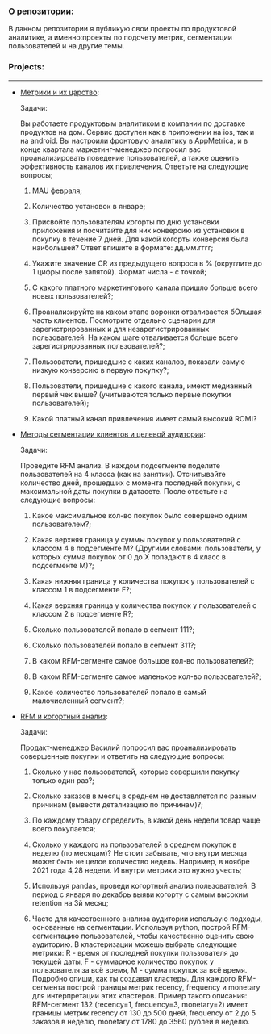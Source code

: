 ### О репозитории:

В данном репозитории я публикую свои проекты по продуктовой аналитике, а именно:проекты по подсчету метрик, сегментации пользователей и на другие темы.


### Projects:
____

- [Метрики и их царство](https://github.com/0n1xx/Product_analysis/blob/main/Product_Metrics/product_metrcis.ipynb):

  Задачи:

  Вы работаете продуктовым аналитиком в компании по доставке продуктов на дом. Сервис доступен как в приложении на ios, так и на android. Вы настроили фронтовую аналитику в AppMetrica, и в конце квартала маркетинг-менеджер попросил вас проанализировать поведение пользователей, а также оценить эффективность каналов их привлечения. Ответьте на следующие вопросы;

  1. MAU февраля;

  2. Количество установок в январе;

  3. Присвойте пользователям когорты по дню установки приложения и посчитайте для них  конверсию из установки в покупку в течение 7 дней. Для какой когорты конверсия была наибольшей? Ответ впишите в формате: дд.мм.гггг;

  4. Укажите значение CR из предыдущего вопроса в % (округлите до 1 цифры после запятой). Формат числа - с точкой;
  5. С какого платного маркетингового канала пришло больше всего новых пользователей?;

  6. Проанализируйте на каком этапе воронки отваливается бОльшая часть клиентов. Посмотрите отдельно сценарии для зарегистрированных и для незарегистрированных пользователей. На каком шаге отваливается больше всего зарегистрированных пользователей?;

  7. Пользователи, пришедшие с каких каналов, показали самую низкую конверсию в первую покупку?;

  8. Пользователи, пришедшие с какого канала, имеют медианный первый чек выше? (учитываются только первые покупки пользователей);

  9. Какой платный канал привлечения имеет самый высокий ROMI?

- [Методы сегментации клиентов и целевой аудитории](https://github.com/0n1xx/Product_analysis/blob/main/RFM_Cohort/rfm_cohort.ipynb):

  Задачи:

  Проведите RFM анализ. В каждом подсегменте поделите пользователей на 4 класса (как на занятии). Отсчитывайте количество дней, прошедших с момента последней покупки, с максимальной даты покупки в датасете. После ответьте на следующие вопросы:

  1. Какое максимальное кол-во покупок было совершено одним пользователем?;

  2. Какая верхняя граница у суммы покупок у пользователей с классом 4 в подсегменте М? (Другими словами: пользователи, у которых сумма покупок от 0 до Х попадают в 4 класс в подсегменте М)?;

  3. Какая нижняя граница у количества покупок у пользователей с классом 1 в подсегменте F?;

  4. Какая верхняя граница у количества покупок у пользователей с классом 2 в подсегменте R?;

  5. Сколько пользователей попало в сегмент 111?;

  6. Сколько пользователей попало в сегмент 311?;

  7. В каком RFM-сегменте самое большое кол-во пользователей?;

  8. В каком RFM-сегменте самое маленькое кол-во пользователей?;

  9. Какое количество пользователей попало в самый малочисленный сегмент?;


- [RFM и когортный анализ](https://github.com/0n1xx/Product_analysis/blob/main/RFM_Cohort/rfm_cohort.ipynb):

  Задачи:

  Продакт-менеджер Василий попросил вас проанализировать совершенные покупки и ответить на следующие вопросы:

  1. Сколько у нас пользователей, которые совершили покупку только один раз?;

  2. Сколько заказов в месяц в среднем не доставляется по разным причинам (вывести детализацию по причинам)?;

  3. По каждому товару определить, в какой день недели товар чаще всего покупается;

  4. Сколько у каждого из пользователей в среднем покупок в неделю (по месяцам)? Не стоит забывать, что внутри месяца может быть не целое количество недель. Например, в ноябре 2021 года 4,28 недели. И внутри метрики это нужно учесть;

  5. Используя pandas, проведи когортный анализ пользователей. В период с января по декабрь выяви когорту с самым высоким retention на 3й месяц;

  6. Часто для качественного анализа аудитории использую подходы, основанные на сегментации. Используя python, построй RFM-сегментацию пользователей, чтобы качественно оценить свою аудиторию. В кластеризации можешь выбрать следующие метрики: R - время от последней покупки пользователя до текущей даты, F - суммарное количество покупок у пользователя за всё время, M - сумма покупок за всё время. Подробно опиши, как ты создавал кластеры. Для каждого RFM-сегмента построй границы метрик recency, frequency и monetary для интерпретации этих кластеров. Пример такого описания: RFM-сегмент 132 (recency=1, frequency=3, monetary=2) имеет границы метрик recency от 130 до 500 дней, frequency от 2 до 5 заказов в неделю, monetary от 1780 до 3560 рублей в неделю. 
